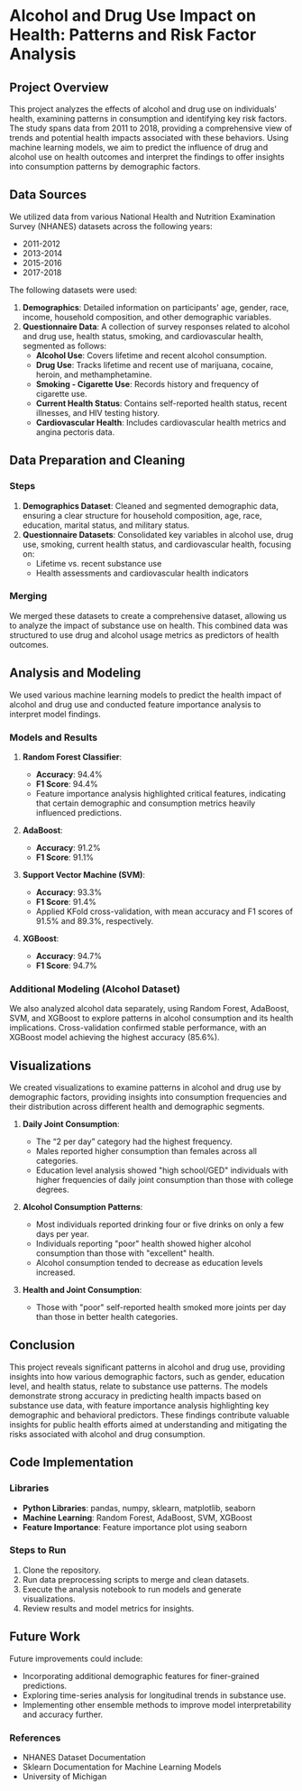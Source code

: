 # Alcohol and Drug Use Impact on Health: Patterns and Risk Factor Analysis

## Project Overview
This project analyzes the effects of alcohol and drug use on individuals' health, examining patterns in consumption and identifying key risk factors. The study spans data from 2011 to 2018, providing a comprehensive view of trends and potential health impacts associated with these behaviors. Using machine learning models, we aim to predict the influence of drug and alcohol use on health outcomes and interpret the findings to offer insights into consumption patterns by demographic factors.

## Data Sources
We utilized data from various National Health and Nutrition Examination Survey (NHANES) datasets across the following years:
- 2011-2012
- 2013-2014
- 2015-2016
- 2017-2018

The following datasets were used:
1. **Demographics**: Detailed information on participants' age, gender, race, income, household composition, and other demographic variables.
2. **Questionnaire Data**: A collection of survey responses related to alcohol and drug use, health status, smoking, and cardiovascular health, segmented as follows:
   - **Alcohol Use**: Covers lifetime and recent alcohol consumption.
   - **Drug Use**: Tracks lifetime and recent use of marijuana, cocaine, heroin, and methamphetamine.
   - **Smoking - Cigarette Use**: Records history and frequency of cigarette use.
   - **Current Health Status**: Contains self-reported health status, recent illnesses, and HIV testing history.
   - **Cardiovascular Health**: Includes cardiovascular health metrics and angina pectoris data.

## Data Preparation and Cleaning
### Steps
1. **Demographics Dataset**: Cleaned and segmented demographic data, ensuring a clear structure for household composition, age, race, education, marital status, and military status.
2. **Questionnaire Datasets**: Consolidated key variables in alcohol use, drug use, smoking, current health status, and cardiovascular health, focusing on:
   - Lifetime vs. recent substance use
   - Health assessments and cardiovascular health indicators

### Merging
We merged these datasets to create a comprehensive dataset, allowing us to analyze the impact of substance use on health. This combined data was structured to use drug and alcohol usage metrics as predictors of health outcomes.

## Analysis and Modeling
We used various machine learning models to predict the health impact of alcohol and drug use and conducted feature importance analysis to interpret model findings.

### Models and Results
1. **Random Forest Classifier**:
   - **Accuracy**: 94.4%
   - **F1 Score**: 94.4%
   - Feature importance analysis highlighted critical features, indicating that certain demographic and consumption metrics heavily influenced predictions.

2. **AdaBoost**:
   - **Accuracy**: 91.2%
   - **F1 Score**: 91.1%

3. **Support Vector Machine (SVM)**:
   - **Accuracy**: 93.3%
   - **F1 Score**: 91.4%
   - Applied KFold cross-validation, with mean accuracy and F1 scores of 91.5% and 89.3%, respectively.

4. **XGBoost**:
   - **Accuracy**: 94.7%
   - **F1 Score**: 94.7%

### Additional Modeling (Alcohol Dataset)
We also analyzed alcohol data separately, using Random Forest, AdaBoost, SVM, and XGBoost to explore patterns in alcohol consumption and its health implications. Cross-validation confirmed stable performance, with an XGBoost model achieving the highest accuracy (85.6%).

## Visualizations
We created visualizations to examine patterns in alcohol and drug use by demographic factors, providing insights into consumption frequencies and their distribution across different health and demographic segments.

1. **Daily Joint Consumption**:
   - The “2 per day” category had the highest frequency.
   - Males reported higher consumption than females across all categories.
   - Education level analysis showed "high school/GED" individuals with higher frequencies of daily joint consumption than those with college degrees.

2. **Alcohol Consumption Patterns**:
   - Most individuals reported drinking four or five drinks on only a few days per year.
   - Individuals reporting "poor" health showed higher alcohol consumption than those with "excellent" health.
   - Alcohol consumption tended to decrease as education levels increased.

3. **Health and Joint Consumption**:
   - Those with "poor" self-reported health smoked more joints per day than those in better health categories.

## Conclusion
This project reveals significant patterns in alcohol and drug use, providing insights into how various demographic factors, such as gender, education level, and health status, relate to substance use patterns. The models demonstrate strong accuracy in predicting health impacts based on substance use data, with feature importance analysis highlighting key demographic and behavioral predictors. These findings contribute valuable insights for public health efforts aimed at understanding and mitigating the risks associated with alcohol and drug consumption.

## Code Implementation
### Libraries
- **Python Libraries**: pandas, numpy, sklearn, matplotlib, seaborn
- **Machine Learning**: Random Forest, AdaBoost, SVM, XGBoost
- **Feature Importance**: Feature importance plot using seaborn

### Steps to Run
1. Clone the repository.
2. Run data preprocessing scripts to merge and clean datasets.
3. Execute the analysis notebook to run models and generate visualizations.
4. Review results and model metrics for insights.

## Future Work
Future improvements could include:
- Incorporating additional demographic features for finer-grained predictions.
- Exploring time-series analysis for longitudinal trends in substance use.
- Implementing other ensemble methods to improve model interpretability and accuracy further.

### References
- NHANES Dataset Documentation
- Sklearn Documentation for Machine Learning Models
- University of Michigan
